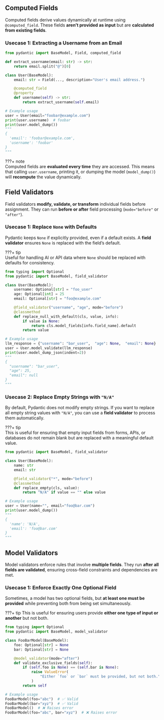 ## Computed Fields

Computed fields derive values dynamically at runtime using `@computed_field`. These fields **aren’t provided as input** but are **calculated from existing fields**. 

### Usecase 1: Extracting a Username from an Email

```python linenums="1" hl_lines="9-12"
from pydantic import BaseModel, Field, computed_field

def extract_username(email: str) -> str:
    return email.split("@")[0]

class User(BaseModel):
    email: str = Field(..., description="User's email address.")

    @computed_field
    @property
    def username(self) -> str:
        return extract_username(self.email)

# Example usage
user = User(email="foobar@example.com")
print(user.username)  # foobar
print(user.model_dump())  
"""
{
  'email': 'foobar@example.com',
  'username': 'foobar'
}
"""
```

???+ note  
    Computed fields are **evaluated every time** they are accessed. This means that calling `user.username`, printing it, or dumping the model (`model_dump()`) will **recompute** the value dynamically. 


## Field Validators

Field validators **modify, validate, or transform** individual fields before assignment. They can run **before or after** field processing (`mode="before"` or `"after"`). 

### Usecase 1: Replace `None` with Defaults  
Pydantic keeps `None` if explicitly provided, even if a default exists. A **field validator** ensures `None` is replaced with the field’s default.  

???+ tip  
    Useful for handling AI or API data where `None` should be replaced with defaults for consistency.

```python linenums="1" hl_lines="9-14"
from typing import Optional
from pydantic import BaseModel, field_validator

class User(BaseModel):
    username: Optional[str] = "foo_user"
    age: Optional[int] = 25
    email: Optional[str] = "foo@example.com"

    @field_validator("username", "age", mode="before")
    @classmethod
    def replace_null_with_default(cls, value, info):
        if value is None:
            return cls.model_fields[info.field_name].default
        return value

# Example usage
llm_response = {"username": "bar_user",  "age": None,  "email": None}
user = User.model_validate(llm_response)
print(user.model_dump_json(indent=2))
"""
{
  "username": "bar_user",
  "age": 25,
  "email": null
}
"""
```

### Usecase 2: Replace Empty Strings with `"N/A"`

By default, Pydantic does not modify empty strings. If you want to replace all empty string values with `"N/A"`, you can use a **field validator** to process them automatically.

???+ tip  
    This is useful for ensuring that empty input fields from forms, APIs, or databases do not remain blank but are replaced with a meaningful default value.

```python linenums="1" hl_lines="7-10"
from pydantic import BaseModel, field_validator

class User(BaseModel):
    name: str
    email: str

    @field_validator("*", mode="before")
    @classmethod
    def replace_empty(cls, value):
        return "N/A" if value == "" else value

# Example usage
user = User(name="", email="foo@bar.com")
print(user.model_dump())
"""
{
  'name': 'N/A',
  'email': 'foo@bar.com'
}
"""
```


## Model Validators

Model validators enforce rules that involve **multiple fields**. They run **after all fields are validated**, ensuring cross-field constraints and dependencies are met.

### Usecase 1: Enforce Exactly One Optional Field

Sometimes, a model has two optional fields, but **at least one must be provided** while preventing both from being set simultaneously.  

???+ tip
    This is useful for ensuring users provide **either one type of input or another** but not both.

```python linenums="1" hl_lines="8-14"
from typing import Optional
from pydantic import BaseModel, model_validator

class FooBarModel(BaseModel):
    foo: Optional[str] = None
    bar: Optional[str] = None

    @model_validator(mode="after")
    def validate_exclusive_fields(self):
        if (self.foo is None) == (self.bar is None):
            raise ValueError(
                "Either `foo` or `bar` must be provided, but not both."
            )
        return self

# Example usage
FooBarModel(foo="abc")  # ✅ Valid
FooBarModel(bar="xyz")  # ✅ Valid
FooBarModel()  # ❌ Raises error
FooBarModel(foo="abc", bar="xyz")  # ❌ Raises error
```


<!-- 



class ChartsRequest(BaseModel):
    title: str = "Generated Chart"
    transparent: bool = False
    x_axis: str = "X-axis"
    y_axis: str = "Y-axis"
    x_values: list[int | float]
    y_values: Optional[list[int | float]] = None
    graph_type: Optional[Literal['HIST', 'LINE', 'SCATTER', 'BAR', 'BOX']] = None  # Required when both x and y values are provided otherwise onlyy histogram is generated (frequency distribution)

    @model_validator(mode="after")
    def post_validation(self):
        if not self.graph_type == "HIST":
            if self.y_values is not None and len(self.x_values) != len(self.y_values):
                raise ValueError('x_values and y_values must be of equal length')
        return self
    
    class Config:
        json_schema_extra = {
            "example": {
                "title": "Pollution Level",
                "x_axis": "Years",
                "y_axis": "Level of CO2",
                "transparent": False,
                "x_values": [2009, 2010, 2011, 2012, 2013],
                "y_values": [5, 4, 3, 2, 1],
                "graph_type": "LINE"
            }
        }



decimalPlace = Annotated[float, AfterValidator(lambda x: round(x, 5))]
class WhisperUsage(ServiceUsage):
    service_type: ServiceType = ServiceType.WHISPER
    usage_minutes: decimalPlace = 0


class RoleMessage(BaseModel):
    role: Role = Role.user
    content: Annotated[str, StringConstraints(strip_whitespace=True, min_length=1)] = 'START'
    phase: int = 0
    action: BotAction = BotAction.PURSUE




##############################################################################
from typing import Literal, Optional, Union, Annotated
from pydantic import BaseModel, Field, field_validator, BeforeValidator

enumKeys = ["employmentType", "noticePeriod", "jobSeniority"]

def sanitize_string(value: str) -> Optional[str]:
    if value == "null" or value == "":
        return None
    elif value in {"string", "str", "boolean", "bool", "integer", "int", "float", "number", "object", "array"}:
        raise ValueError(f"Invalid input value: '{value}' found")
    return value

def sanitize_string_list(value: list[str]) -> list[str]:
    value = [item for item in value if sanitize_string(item)]
    return value

ValidatedString = Annotated[str, BeforeValidator(sanitize_string)]
ValidatedStringList = Annotated[list[str], BeforeValidator(sanitize_string_list)]

class JobDescription(BaseModel):
    # Job title of the position
    jobTitle: ValidatedString
    
    # Company offering the job
    company: ValidatedString
    
    # Overview of the job role
    roleOverview: ValidatedString
    
    # Indicates if the job is remote
    isRemote: Optional[bool] = None
    
    # Years of experience required; should be a positive float
    experienceRequired: Optional[float] = Field(None, ge=0)  # Positive float for years of experience
    
    # Employment type, restricted to specific values
    employmentType: Optional[Literal['full-time', 'part-time', 'contract', 'internship', 'freelance', 'volunteer', 'unknown']] = None

    # Notice period options, should be one of the predefined strings
    noticePeriod: Optional[Union[Literal['immediate', '1 month', '2 months', '3 months', '4 weeks', '6 days'], str]] = None

    # `jobSeniority` can be a list of predefined values or free-text string
    # Using Literal to restrict specific values helps clarify valid roles for the field.
    jobSeniority: Optional[list[Literal['entry-level', 'mid-level', 'senior-level', 'lead', 'director', 'executive', 'manager']]] = None

    # Key responsibilities in bullet points, list of strings
    responsibilitiesBullets: Optional[ValidatedStringList] = None
    
    # Required qualifications (degrees, certifications, etc.), list of strings
    qualificationsBullets: Optional[ValidatedStringList] = None
    
    # Additional job requirements (skills, experience, etc.), list of strings
    requirementBullets: Optional[ValidatedStringList] = None
    
    # Multiple possible job locations
    locations: Optional[ValidatedStringList] = None  
    
    # Industry-specific experience required (e.g., 'Tech', 'Finance', etc.)
    industryExperience: Optional[ValidatedStringList] = None 
    
    # Hard skills required (e.g., 'Python', 'Data Analysis', etc.)
    hardSkills: Optional[ValidatedStringList] = None
    
    # Soft skills required (e.g., 'Communication', 'Leadership', etc.)
    softSkills: Optional[ValidatedStringList] = None

    @field_validator(*enumKeys, mode='before')
    @classmethod
    def to_lower_case_strings(cls, value: str | list[str]) -> str | list[str]:
        if isinstance(value, list):
            value = sanitize_string_list([itm.lower() for itm in value])
        else:
            value = sanitize_string(value.lower())
        return value

##########################################



 -->
